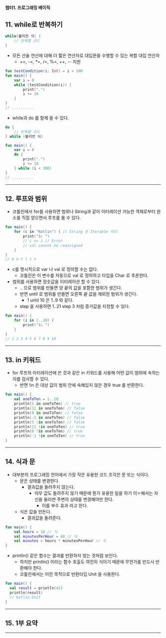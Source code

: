 #### 챕터1. 프로그래밍 베이직

## 11. while로 반복하기
```kotlin
while(불리언 식) {
    // 반복할 코드
}
```
- 모든 산술 연산에 대해 더 짧은 연산자로 대입문을 수행할 수 있는 복합 대입 연산자
  - +=, -=, *=, /=, %=, ++, -- 지원
```kotlin
fun testCondition(i: Int) = i < 100
fun main() {
    var i = 0
    while (testCondition(i)) {
        print(".")
        i += 10
    }
}
// ..........
```
- while과 do 를 함께 쓸 수 있다.
```kotlin
do {
    // 반복할 코드
} while (불리언 식)
```

```kotlin
fun main() {
    var i = 0
    do {
        print(".")
        i += 10
    } while (i < 100)
}
// ..........
```


***


## 12. 루프와 범위
- 코틀린에서 for를 사용하면 범위나 String과 같이 이터레이션 가능한 객체로부터 원소를 직접 얻으면서 루프를 돌 수 있다.
```kotlin
fun main() {
    for (c in "Kotlin") { // String 은 Iterable 이다.
        print("$c ")
        // c += 1 // Error
        // val cannot be reassigned
    }
}
// k o t l i n
```
- c를 명시적으로 var 나 val 로 정의할 수는 없다.
  - 코틀린은 이 변수를 자동으로 val 로 정의하고 타입을 Char 로 추론한다.
- 범위를 사용하면 정숫값을 이터레이션 할 수 있다.
  - .. 으로 범위를 만들면 양 끝의 값을 포함한 범위가 생긴다.
  - 반면 until 로 범위를 만들면 오른쪽 끝 값을 제외한 범위가 생긴다.
    - 1 until 10 은 1..9 와 같다.
  - step 을 사용하면 1..21 step 3 처럼 증가값을 지정할 수 있다.
```kotlin
fun main() {
    for (i in 1..10) {
        print("$i ")
    }
}
// 1 2 3 4 5 6 7 8 9 10
```


***


## 13. in 키워드
- for 루프의 이터레이션에 쓴 것과 같은 in 키워드를 사용해 어떤 값이 범위에 속하는 지를 검사할 수 있다.
  - 반면 !in 은 대상 값이 범위 안에 속해있지 않은 경우 true 를 반환한다.
```kotlin
fun main() {
    val oneToTen = 1..10
    println(5 in oneToTen) // true
    println(11 in oneToTen) // false
    println(0 in oneToTen) // false
    println(-1 in oneToTen) // false
    println(5 !in oneToTen) // false
    println(11 !in oneToTen) // true
    println(0 !in oneToTen) // true
    println(-1 !in oneToTen) // true    
}
```


***


## 14. 식과 문
- 대부분의 프로그래밍 언어에서 가장 작은 유용한 코드 조각은 문 또는 식이다.
  - 문은 상태를 변경한다.
    - 결과값을 돌려주지 않는다.
      - 아무 값도 돌려주지 않기 때문에 뭔가 유용한 일을 하기 이ㅜ해서는 자신을 둘러싼 주변의 상태를 변경해야만 한다.
        - 이를 부수 효과 라고 한다.
  - 식은 값을 만든다.
    - 결과값을 돌려준다.
```kotlin
fun main() {
    val hours = 10 // 식
    val minutesPerHour = 60 // 식
    val minutes = hours * minutesPerHour // 식
}
```
- println() 같은 함수는 결과를 반환하지 않는 것처럼 보인다.
  - 하지만 println() 이라는 함수 호출도 여전히 식이기 때문에 무언가를 반드시 반환해야 한다.
  - 코틀린에서는 이런 목적으로 반환타입 Unit 을 사용한다.
```kotlin
fun main() {
  val result = println(42)
  println(result)
  // kotlin.Unit
}
```


***


## 15. 1부 요약


***